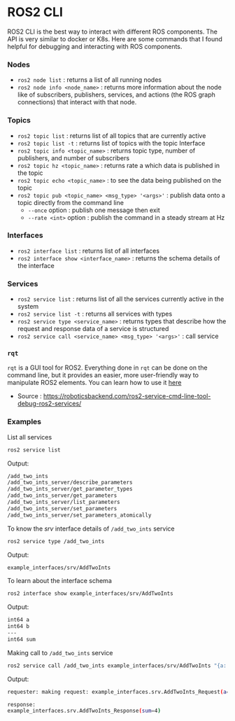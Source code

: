 # ROS2 CLI

ROS2 CLI is the best way to interact with different ROS components. The API is very similar to docker or K8s. Here are some commands that I found helpful for debugging and interacting with ROS components.

### Nodes

- `ros2 node list` : returns a list of all running nodes 
- `ros2 node info <node_name>` :  returns more information about the node like of subscribers, publishers, services, and actions (the ROS graph connections) that interact with that node. 

### Topics
- `ros2 topic list` : returns list of all topics that are currently active
- `ros2 topic list -t` : returns list of topics with the topic Interface
- `ros2 topic info <topic_name>` : returns topic type, number of publishers, and number of subscribers
- `ros2 topic hz <topic_name>` : returns rate a which data is published in the topic 
- `ros2 topic echo <topic_name>` : to see the data being published on the topic
- `ros2 topic pub <topic_name> <msg_type> '<args>'` : publish data onto a topic directly from the command line
    - `--once` option : publish one message then exit
    - `--rate <int>` option : publish the command in a steady stream at <int> Hz

### Interfaces
- `ros2 interface list` : returns list of all interfaces
- `ros2 interface show <interface_name>` : returns the schema details of the interface

### Services
- `ros2 service list` : returns list of all the services currently active in the system
- `ros2 service list -t` : returns all services with types
- `ros2 service type <service_name>` : returns types that describe how the request and response data of a service is structured
- `ros2 service call <service_name> <msg_type> '<args>'` : call service

### `rqt`

`rqt` is a GUI tool for ROS2. Everything done in `rqt` can be done on the command line, but it provides an easier, more user-friendly way to manipulate ROS2 elements. You can learn how to use it [here](https://docs.ros.org/en/humble/Tutorials/Beginner-CLI-Tools/Introducing-Turtlesim/Introducing-Turtlesim.html)

- Source : https://roboticsbackend.com/ros2-service-cmd-line-tool-debug-ros2-services/


### Examples 

List all services
```bash
ros2 service list
```

Output:
```bash
/add_two_ints
/add_two_ints_server/describe_parameters
/add_two_ints_server/get_parameter_types
/add_two_ints_server/get_parameters
/add_two_ints_server/list_parameters
/add_two_ints_server/set_parameters
/add_two_ints_server/set_parameters_atomically
```


To know the *srv* interface details of `/add_two_ints` service
```bash
ros2 service type /add_two_ints
```

Output:
```bash
example_interfaces/srv/AddTwoInts
```

To learn about the interface schema
```bash
ros2 interface show example_interfaces/srv/AddTwoInts
```

Output:
```bash
int64 a
int64 b
---
int64 sum
```

Making call to `/add_two_ints` service
```bash
ros2 service call /add_two_ints example_interfaces/srv/AddTwoInts "{a: 1, b: 3}"
```

Output:
```bash
requester: making request: example_interfaces.srv.AddTwoInts_Request(a=1, b=3)

response:
example_interfaces.srv.AddTwoInts_Response(sum=4)
```